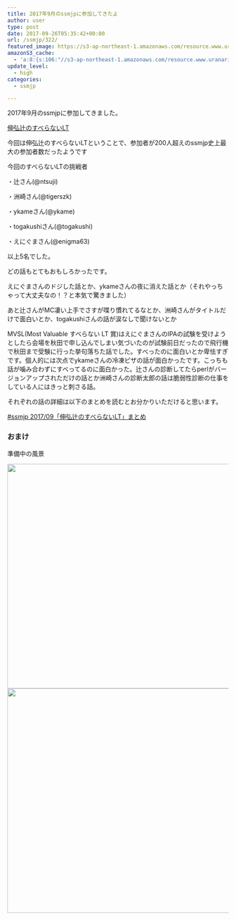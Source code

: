```yaml
---
title: 2017年9月のssmjpに参加してきたよ
author: user
type: post
date: 2017-09-26T05:35:42+00:00
url: /ssmjp/322/
featured_image: https://s3-ap-northeast-1.amazonaws.com/resource.www.uranari.io/wp-content/uploads/2017/09/26151436/ssm201709.png
amazonS3_cache:
  - 'a:8:{s:106:"//s3-ap-northeast-1.amazonaws.com/resource.www.uranari.io/wp-content/uploads/2017/09/26151240/IMG_2293.jpg";i:326;s:115:"//s3-ap-northeast-1.amazonaws.com/resource.www.uranari.io/wp-content/uploads/2017/09/26151240/IMG_2293-1024x768.jpg";i:326;s:56:"//www.uranari.io/wp-content/uploads/2017/09/IMG_2293.jpg";i:326;s:65:"//www.uranari.io/wp-content/uploads/2017/09/IMG_2293-1024x768.jpg";i:326;s:106:"//s3-ap-northeast-1.amazonaws.com/resource.www.uranari.io/wp-content/uploads/2017/09/26151250/IMG_2295.jpg";i:327;s:115:"//s3-ap-northeast-1.amazonaws.com/resource.www.uranari.io/wp-content/uploads/2017/09/26151250/IMG_2295-1024x768.jpg";i:327;s:56:"//www.uranari.io/wp-content/uploads/2017/09/IMG_2295.jpg";i:327;s:65:"//www.uranari.io/wp-content/uploads/2017/09/IMG_2295-1024x768.jpg";i:327;}'
update_level:
  - high
categories:
  - ssmjp

---
```

2017年9月のssmjpに参加してきました。
  
<a href="https://ssmjp.connpass.com/event/65081/" target="_blank" rel="noopener">伸弘辻のすべらないLT</a>

今回は伸弘辻のすべらないLTということで、参加者が200人超えのssmjp史上最大の参加者数だったようです

今回のすべらないLTの挑戦者
  
・辻さん(@ntsuji)
  
・洲崎さん(@tigerszk)
  
・ykameさん(@ykame)
  
・togakushiさん(@togakushi)
  
・えにぐまさん(@enigma63)
  
以上5名でした。

どの話もとてもおもしろかったです。
  
えにぐまさんのドジした話とか、ykameさんの夜に消えた話とか（それやっちゃって大丈夫なの！？と本気で驚きました）
  
あと辻さんがMC凄い上手でさすが喋り慣れてるなとか、洲崎さんがタイトルだけで面白いとか、togakushiさんの話が涙なしで聞けないとか

MVSL(Most Valuable すべらない LT 賞)はえにぐまさんのIPAの試験を受けようとしたら会場を秋田で申し込んでしまい気づいたのが試験前日だったので飛行機で秋田まで受験に行った挙句落ちた話でした。すべったのに面白いとか卑怯すぎです。個人的には次点でykameさんの冷凍ピザの話が面白かったです。こっちも話が噛み合わずにすべってるのに面白かった。辻さんの診断してたらperlがバージョンアップされただけの話とか洲崎さんの診断太郎の話は脆弱性診断の仕事をしている人にはきっと刺さる話。
  
それぞれの話の詳細は以下のまとめを読むとお分かりいただけると思います。
  
<a href="https://togetter.com/li/1154754" target="_blank" rel="noopener">#ssmjp 2017/09「伸弘辻のすべらないLT」まとめ</a>

### おまけ

準備中の風景

 <img class="alignnone size-large wp-image-326" src="https://www.uranari.io/wp-content/uploads/2017/09/IMG_2293-1024x768.jpg" alt="" width="680" height="510" srcset="https://s3-ap-northeast-1.amazonaws.com/resource.www.uranari.io/wp-content/uploads/2017/09/26151240/IMG_2293-1024x768.jpg 1024w, https://s3-ap-northeast-1.amazonaws.com/resource.www.uranari.io/wp-content/uploads/2017/09/26151240/IMG_2293-300x225.jpg 300w, https://s3-ap-northeast-1.amazonaws.com/resource.www.uranari.io/wp-content/uploads/2017/09/26151240/IMG_2293-768x576.jpg 768w, https://s3-ap-northeast-1.amazonaws.com/resource.www.uranari.io/wp-content/uploads/2017/09/26151240/IMG_2293-320x240.jpg 320w" sizes="(max-width: 680px) 100vw, 680px" /><img class="alignnone size-large wp-image-327" src="https://www.uranari.io/wp-content/uploads/2017/09/IMG_2295-1024x768.jpg" alt="" width="680" height="510" srcset="https://s3-ap-northeast-1.amazonaws.com/resource.www.uranari.io/wp-content/uploads/2017/09/26151250/IMG_2295-1024x768.jpg 1024w, https://s3-ap-northeast-1.amazonaws.com/resource.www.uranari.io/wp-content/uploads/2017/09/26151250/IMG_2295-300x225.jpg 300w, https://s3-ap-northeast-1.amazonaws.com/resource.www.uranari.io/wp-content/uploads/2017/09/26151250/IMG_2295-768x576.jpg 768w, https://s3-ap-northeast-1.amazonaws.com/resource.www.uranari.io/wp-content/uploads/2017/09/26151250/IMG_2295-320x240.jpg 320w" sizes="(max-width: 680px) 100vw, 680px" />